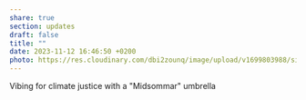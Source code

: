 ```yaml
---
share: true
section: updates
draft: false
title: ""
date: 2023-11-12 16:46:50 +0200
photo: https://res.cloudinary.com/dbi2zounq/image/upload/v1699803988/sixmyf8niqpih1g7zhw7.jpg
---
```



Vibing for climate justice with a "Midsommar" umbrella